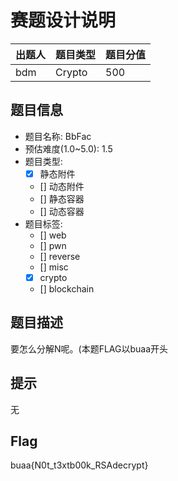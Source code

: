 # 赛题设计说明

| 出题人 | 题目类型 | 题目分值 |
| :----- | :------- | :------- |
| bdm    | Crypto   | 500      |

## 题目信息

- 题目名称: BbFac
- 预估难度(1.0~5.0): 1.5
- 题目类型:
  - [x] 静态附件
  - [] 动态附件
  - [] 静态容器
  - [] 动态容器
- 题目标签:
  - [] web
  - [] pwn
  - [] reverse
  - [] misc
  - [x] crypto
  - [] blockchain

## 题目描述

要怎么分解N呢。(本题FLAG以buaa开头

## 提示

无

## Flag

buaa{N0t_t3xtb00k_RSAdecrypt}
